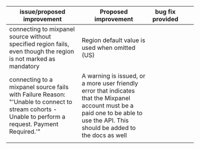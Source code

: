 | issue/proposed improvement                                                                                                                          | Proposed improvement                                                                                                                                                               | bug fix provided |     |     |
| --------------------------------------------------------------------------------------------------------------------------------------------------- | ---------------------------------------------------------------------------------------------------------------------------------------------------------------------------------- | ---------------- | --- | --- |
| connecting to mixpanel source without specified region fails, even though the region is not marked as mandatory                                     | Region default value is used when omitted (US)                                                                                                                                     |                  |     |     |
| connecting to a mixpanel source fails with Failure Reason: "'Unable to connect to stream cohorts - Unable to perform a request. Payment Required.'" | A warning is issued, or a more user friendly error that indicates that the Mixpanel account must be a paid one to be able to use the API. This should be added to the docs as well |                  |     |     |
|                                                                                                                                                     |                                                                                                                                                                                    |                  |     |     |